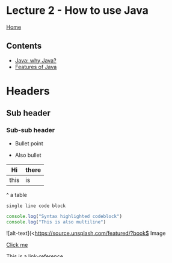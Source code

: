 # Lecture 2 - How to use Java

[Home](../lecture)

## Contents

- [Java: why Java?](./java)
- [Features of Java](./usage)

# Headers

## Sub header

### Sub-sub header

- Bullet point

* Also bullet

| Hi   | there |
| ---- | ----- |
| this | is    |

^ a table

`single line code block`

```js
console.log("Syntax highlighted codeblock")
console.log("This is also multiline")
```

![alt-text](<https://source.unsplash.com/featured/?book$
Image

[Click me](./)

This is  a [link-reference][link-referece]

[link-referece]: ./